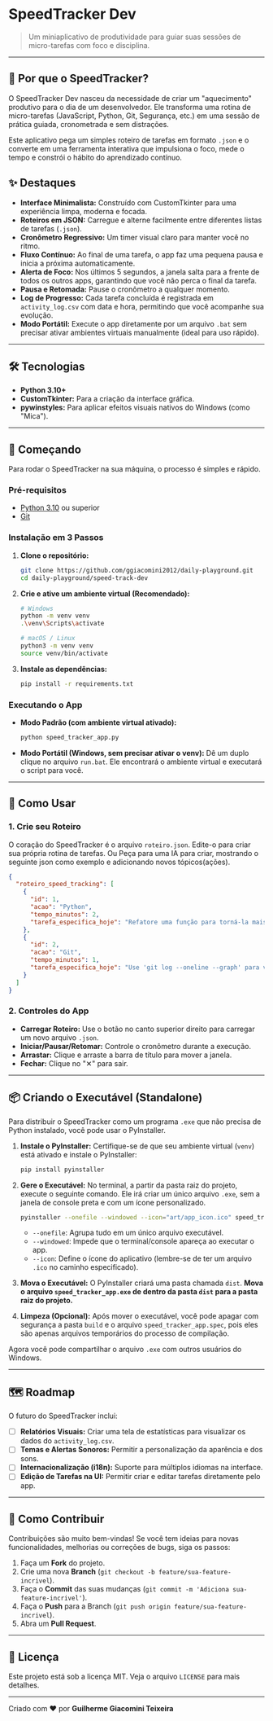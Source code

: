 
# SpeedTracker Dev

> Um miniaplicativo de produtividade para guiar suas sessões de micro-tarefas com foco e disciplina.

-----

## 🚀 Por que o SpeedTracker?

O SpeedTracker Dev nasceu da necessidade de criar um "aquecimento" produtivo para o dia de um desenvolvedor. Ele transforma uma rotina de micro-tarefas (JavaScript, Python, Git, Segurança, etc.) em uma sessão de prática guiada, cronometrada e sem distrações.

Este aplicativo pega um simples roteiro de tarefas em formato `.json` e o converte em uma ferramenta interativa que impulsiona o foco, mede o tempo e constrói o hábito do aprendizado contínuo.

## ✨ Destaques

  * **Interface Minimalista:** Construído com CustomTkinter para uma experiência limpa, moderna e focada.
  * **Roteiros em JSON:** Carregue e alterne facilmente entre diferentes listas de tarefas (`.json`).
  * **Cronômetro Regressivo:** Um timer visual claro para manter você no ritmo.
  * **Fluxo Contínuo:** Ao final de uma tarefa, o app faz uma pequena pausa e inicia a próxima automaticamente.
  * **Alerta de Foco:** Nos últimos 5 segundos, a janela salta para a frente de todos os outros apps, garantindo que você não perca o final da tarefa.
  * **Pausa e Retomada:** Pause o cronômetro a qualquer momento.
  * **Log de Progresso:** Cada tarefa concluída é registrada em `activity_log.csv` com data e hora, permitindo que você acompanhe sua evolução.
  * **Modo Portátil:** Execute o app diretamente por um arquivo `.bat` sem precisar ativar ambientes virtuais manualmente (ideal para uso rápido).

-----

## 🛠️ Tecnologias

  * **Python 3.10+**
  * **CustomTkinter:** Para a criação da interface gráfica.
  * **pywinstyles:** Para aplicar efeitos visuais nativos do Windows (como "Mica").

-----

## 🏁 Começando

Para rodar o SpeedTracker na sua máquina, o processo é simples e rápido.

### Pré-requisitos

  * [Python 3.10](https://www.python.org/downloads/) ou superior
  * [Git](https://git-scm.com/downloads/)

### Instalação em 3 Passos

1.  **Clone o repositório:**

    ```bash
    git clone https://github.com/ggiacomini2012/daily-playground.git
    cd daily-playground/speed-track-dev
    ```

2.  **Crie e ative um ambiente virtual (Recomendado):**

    ```bash
    # Windows
    python -m venv venv
    .\venv\Scripts\activate

    # macOS / Linux
    python3 -m venv venv
    source venv/bin/activate
    ```

3.  **Instale as dependências:**

    ```bash
    pip install -r requirements.txt
    ```

### Executando o App

  * **Modo Padrão (com ambiente virtual ativado):**
    ```bash
    python speed_tracker_app.py
    ```
  * **Modo Portátil (Windows, sem precisar ativar o venv):**
    Dê um duplo clique no arquivo `run.bat`. Ele encontrará o ambiente virtual e executará o script para você.

-----

## 📖 Como Usar

### 1\. Crie seu Roteiro

O coração do SpeedTracker é o arquivo `roteiro.json`. Edite-o para criar sua própria rotina de tarefas. Ou Peça para uma IA para criar, mostrando o seguinte json como exemplo e adicionando novos tópicos(ações).

```json
{
  "roteiro_speed_tracking": [
    {
      "id": 1,
      "acao": "Python",
      "tempo_minutos": 2,
      "tarefa_especifica_hoje": "Refatore uma função para torná-la mais legível."
    },
    {
      "id": 2,
      "acao": "Git",
      "tempo_minutos": 1,
      "tarefa_especifica_hoje": "Use 'git log --oneline --graph' para visualizar o histórico."
    }
  ]
}
```

### 2\. Controles do App

  * **Carregar Roteiro:** Use o botão no canto superior direito para carregar um novo arquivo `.json`.
  * **Iniciar/Pausar/Retomar:** Controle o cronômetro durante a execução.
  * **Arrastar:** Clique e arraste a barra de título para mover a janela.
  * **Fechar:** Clique no "✕" para sair.

-----

## 📦 Criando o Executável (Standalone)

Para distribuir o SpeedTracker como um programa `.exe` que não precisa de Python instalado, você pode usar o PyInstaller.

1.  **Instale o PyInstaller:**
    Certifique-se de que seu ambiente virtual (`venv`) está ativado e instale o PyInstaller:

    ```bash
    pip install pyinstaller
    ```

2.  **Gere o Executável:**
    No terminal, a partir da pasta raiz do projeto, execute o seguinte comando. Ele irá criar um único arquivo `.exe`, sem a janela de console preta e com um ícone personalizado.

    ```bash
    pyinstaller --onefile --windowed --icon="art/app_icon.ico" speed_tracker_app.py
    ```

      * `--onefile`: Agrupa tudo em um único arquivo executável.
      * `--windowed`: Impede que o terminal/console apareça ao executar o app.
      * `--icon`: Define o ícone do aplicativo (lembre-se de ter um arquivo `.ico` no caminho especificado).

3.  **Mova o Executável:**
    O PyInstaller criará uma pasta chamada `dist`. **Mova o arquivo `speed_tracker_app.exe` de dentro da pasta `dist` para a pasta raiz do projeto.**

4.  **Limpeza (Opcional):**
    Após mover o executável, você pode apagar com segurança a pasta `build` e o arquivo `speed_tracker_app.spec`, pois eles são apenas arquivos temporários do processo de compilação.

Agora você pode compartilhar o arquivo `.exe` com outros usuários do Windows.

-----

## 🗺️ Roadmap

O futuro do SpeedTracker inclui:

  - [ ] **Relatórios Visuais:** Criar uma tela de estatísticas para visualizar os dados do `activity_log.csv`.
  - [ ] **Temas e Alertas Sonoros:** Permitir a personalização da aparência e dos sons.
  - [ ] **Internacionalização (i18n):** Suporte para múltiplos idiomas na interface.
  - [ ] **Edição de Tarefas na UI:** Permitir criar e editar tarefas diretamente pelo app.

-----

## 🤝 Como Contribuir

Contribuições são muito bem-vindas\! Se você tem ideias para novas funcionalidades, melhorias ou correções de bugs, siga os passos:

1.  Faça um **Fork** do projeto.
2.  Crie uma nova **Branch** (`git checkout -b feature/sua-feature-incrivel`).
3.  Faça o **Commit** das suas mudanças (`git commit -m 'Adiciona sua-feature-incrivel'`).
4.  Faça o **Push** para a Branch (`git push origin feature/sua-feature-incrivel`).
5.  Abra um **Pull Request**.

-----

## 📄 Licença

Este projeto está sob a licença MIT. Veja o arquivo `LICENSE` para mais detalhes.

-----

Criado com ❤️ por **Guilherme Giacomini Teixeira**